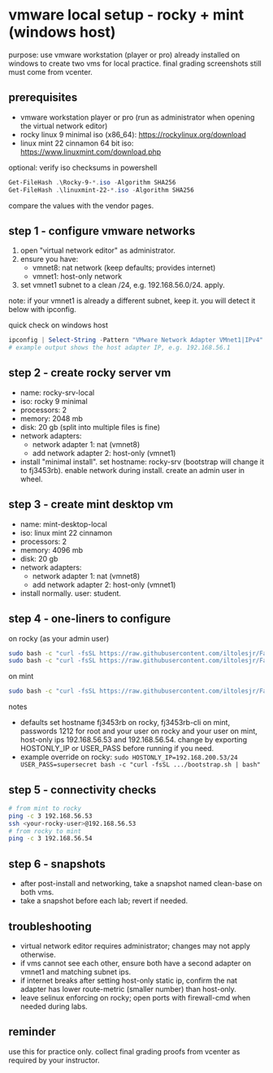 # vmware local setup - rocky + mint (windows host)

purpose: use vmware workstation (player or pro) already installed on windows to create two vms for local practice. final grading screenshots still must come from vcenter.

## prerequisites
- vmware workstation player or pro (run as administrator when opening the virtual network editor)
- rocky linux 9 minimal iso (x86_64): https://rockylinux.org/download
- linux mint 22 cinnamon 64 bit iso: https://www.linuxmint.com/download.php

optional: verify iso checksums in powershell
```powershell
Get-FileHash .\Rocky-9-*.iso -Algorithm SHA256
Get-FileHash .\linuxmint-22-*.iso -Algorithm SHA256
```
compare the values with the vendor pages.

## step 1 - configure vmware networks
1. open "virtual network editor" as administrator.
2. ensure you have:
   - vmnet8: nat network (keep defaults; provides internet)
   - vmnet1: host-only network
3. set vmnet1 subnet to a clean /24, e.g. 192.168.56.0/24. apply.

note: if your vmnet1 is already a different subnet, keep it. you will detect it below with ipconfig.

quick check on windows host
```powershell
ipconfig | Select-String -Pattern "VMware Network Adapter VMnet1|IPv4"
# example output shows the host adapter IP, e.g. 192.168.56.1
```

## step 2 - create rocky server vm
- name: rocky-srv-local
- iso: rocky 9 minimal
- processors: 2
- memory: 2048 mb
- disk: 20 gb (split into multiple files is fine)
- network adapters:
  - network adapter 1: nat (vmnet8)
  - add network adapter 2: host-only (vmnet1)
- install "minimal install". set hostname: rocky-srv (bootstrap will change it to fj3453rb). enable network during install. create an admin user in wheel.

## step 3 - create mint desktop vm
- name: mint-desktop-local
- iso: linux mint 22 cinnamon
- processors: 2
- memory: 4096 mb
- disk: 20 gb
- network adapters:
  - network adapter 1: nat (vmnet8)
  - add network adapter 2: host-only (vmnet1)
- install normally. user: student.

## step 4 - one-liners to configure

on rocky (as your admin user)
```bash
sudo bash -c "curl -fsSL https://raw.githubusercontent.com/iltolesjr/Fall-2025/main/scripts/rocky/bootstrap.sh | bash"
sudo bash -c "curl -fsSL https://raw.githubusercontent.com/iltolesjr/Fall-2025/main/scripts/rocky/run-all.sh -o /root/run-all.sh && chmod +x /root/run-all.sh && curl -fsSL https://raw.githubusercontent.com/iltolesjr/Fall-2025/main/scripts/rocky/lab-check.sh -o /root/lab-check.sh && chmod +x /root/lab-check.sh && mkdir -p /root/labs && for f in users_ssh ntp_dns nfs samba ldap; do curl -fsSL https://raw.githubusercontent.com/iltolesjr/Fall-2025/main/scripts/rocky/labs/$f.sh -o /root/labs/$f.sh; chmod +x /root/labs/$f.sh; done && /root/run-all.sh"
```

on mint
```bash
sudo bash -c "curl -fsSL https://raw.githubusercontent.com/iltolesjr/Fall-2025/main/scripts/mint/bootstrap.sh | bash"
```

notes
- defaults set hostname fj3453rb on rocky, fj3453rb-cli on mint, passwords 1212 for root and your user on rocky and your user on mint, host-only ips 192.168.56.53 and 192.168.56.54. change by exporting HOSTONLY_IP or USER_PASS before running if you need.
- example override on rocky: `sudo HOSTONLY_IP=192.168.200.53/24 USER_PASS=supersecret bash -c "curl -fsSL .../bootstrap.sh | bash"`

## step 5 - connectivity checks
```bash
# from mint to rocky
ping -c 3 192.168.56.53
ssh <your-rocky-user>@192.168.56.53
# from rocky to mint
ping -c 3 192.168.56.54
```

## step 6 - snapshots
- after post-install and networking, take a snapshot named clean-base on both vms.
- take a snapshot before each lab; revert if needed.

## troubleshooting
- virtual network editor requires administrator; changes may not apply otherwise.
- if vms cannot see each other, ensure both have a second adapter on vmnet1 and matching subnet ips.
- if internet breaks after setting host-only static ip, confirm the nat adapter has lower route-metric (smaller number) than host-only.
- leave selinux enforcing on rocky; open ports with firewall-cmd when needed during labs.

## reminder
use this for practice only. collect final grading proofs from vcenter as required by your instructor.
